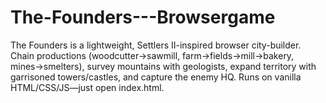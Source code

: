 # The-Founders---Browsergame
The Founders is a lightweight, Settlers II-inspired browser city-builder. Chain productions (woodcutter→sawmill, farm→fields→mill→bakery, mines→smelters), survey mountains with geologists, expand territory with garrisoned towers/castles, and capture the enemy HQ. Runs on vanilla HTML/CSS/JS—just open index.html.
